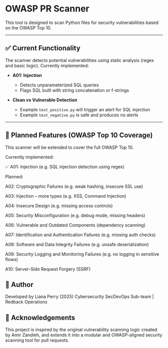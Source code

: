 # OWASP PR Scanner

This tool is designed to scan Python files for security vulnerabilities based on the OWASP Top 10.

---

## ✅ Current Functionality

The scanner detects potential vulnerabilities using static analysis (regex and basic logic). Currently implemented:

- **A01: Injection**
  - Detects unparameterized SQL queries
  - Flags SQL built with string concatenation or f-strings

- **Clean vs Vulnerable Detection**
  - Example `test_positive.py` will trigger an alert for SQL injection
  - Example `test_negative.py` is safe and produces no alerts

---

## 🚧 Planned Features (OWASP Top 10 Coverage)
This scanner will be extended to cover the full OWASP Top 10.

Currently implemented:

✅ A01: Injection (e.g. SQL injection detection using regex)

Planned:

A02: Cryptographic Failures (e.g. weak hashing, insecure SSL use)

A03: Injection – more types (e.g. XSS, Command Injection)

A04: Insecure Design (e.g. missing access controls)

A05: Security Misconfiguration (e.g. debug mode, missing headers)

A06: Vulnerable and Outdated Components (dependency scanning)

A07: Identification and Authentication Failures (e.g. missing auth checks)

A08: Software and Data Integrity Failures (e.g. unsafe deserialization)

A09: Security Logging and Monitoring Failures (e.g. no logging in sensitive flows)

A10: Server-Side Request Forgery (SSRF)


## 👤 Author
Developed by Liana Perry (2025)
Cybersecurity SecDevOps Sub-team | Redback Operations

## 🙌 Acknowledgements
This project is inspired by the original vulnerability scanning logic created by Amir Zandieh, and extends it into a modular and OWASP-aligned security scanning tool for pull requests.